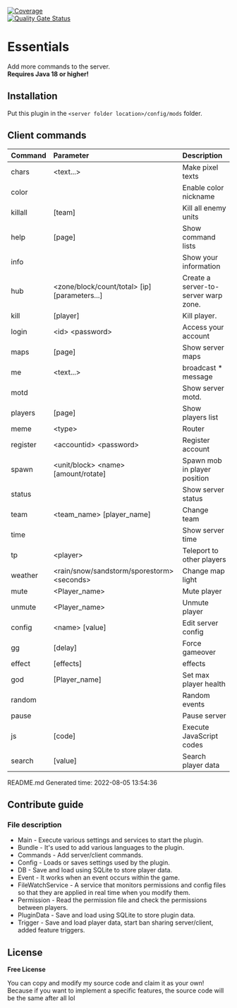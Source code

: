 [![Coverage](https://sonarcloud.io/api/project_badges/measure?project=Kieaer_Essentials&metric=coverage)](https://sonarcloud.io/summary/new_code?id=Kieaer_Essentials)<br>
[![Quality Gate Status](https://sonarcloud.io/api/project_badges/measure?project=Kieaer_Essentials&metric=alert_status)](https://sonarcloud.io/summary/new_code?id=Kieaer_Essentials)
# Essentials
Add more commands to the server.<br>
**__Requires Java 18 or higher!__**

## Installation
Put this plugin in the ``<server folder location>/config/mods`` folder.

## Client commands
| Command | Parameter | Description |
|:---|:---|:--- |
| chars | &lt;text...&gt; | Make pixel texts |
| color |  | Enable color nickname |
| killall | [team] | Kill all enemy units |
| help | [page] | Show command lists |
| info |  | Show your information |
| hub | &lt;zone/block/count/total&gt; [ip] [parameters...] | Create a server-to-server warp zone. |
| kill | [player] | Kill player. |
| login | &lt;id&gt; &lt;password&gt; | Access your account |
| maps | [page] | Show server maps |
| me | &lt;text...&gt; | broadcast * message |
| motd |  | Show server motd. |
| players | [page] | Show players list |
| meme | &lt;type&gt; | Router |
| register | &lt;accountid&gt; &lt;password&gt; | Register account |
| spawn | &lt;unit/block&gt; &lt;name&gt; [amount/rotate] | Spawn mob in player position |
| status |  | Show server status |
| team | &lt;team_name&gt; [player_name] | Change team |
| time |  | Show server time |
| tp | &lt;player&gt; | Teleport to other players |
| weather | &lt;rain/snow/sandstorm/sporestorm&gt; &lt;seconds&gt; | Change map light |
| mute | &lt;Player_name&gt; | Mute player |
| unmute | &lt;Player_name&gt; | Unmute player |
| config | &lt;name&gt; [value] | Edit server config |
| gg | [delay] | Force gameover |
| effect | [effects] | effects |
| god | [Player_name] | Set max player health |
| random |  | Random events |
| pause |  | Pause server |
| js | [code] | Execute JavaScript codes |
| search | [value] | Search player data |

README.md Generated time: 2022-08-05 13:54:36

## Contribute guide
### File description
* Main - Execute various settings and services to start the plugin.
* Bundle - It's used to add various languages to the plugin.
* Commands - Add server/client commands.
* Config - Loads or saves settings used by the plugin.
* DB - Save and load using SQLite to store player data.
* Event - It works when an event occurs within the game.
* FileWatchService - A service that monitors permissions and config files so that they are applied in real time when you modify them.
* Permission - Read the permission file and check the permissions between players.
* PluginData - Save and load using SQLite to store plugin data.
* Trigger - Save and load player data, start ban sharing server/client, added feature triggers.

## License
**Free License**

You can copy and modify my source code and claim it as your own!<br>
Because if you want to implement a specific features, the source code will be the same after all lol